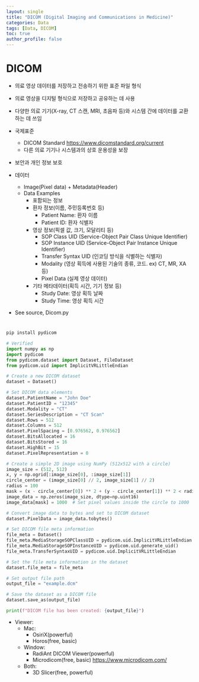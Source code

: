 ```yaml
---
layout: single
title: "DICOM (Digital Imaging and Communications in Medicine)"
categories: Data
tags: [Data, DICOM]
toc: true
author_profile: false
---
```


# DICOM
- 의료 영상 데이터를 저장하고 전송하기 위한 표준 파일 형식
- 의료 영상을 디지털 형식으로 저장하고 공유하는 데 사용
- 다양한 의료 기기(X-ray, CT 스캔, MRI, 초음파 등)와 시스템 간에 데이터를 교환하는 데 쓰임
- 국제표준
    - DICOM Standard https://www.dicomstandard.org/current
    - 다른 의료 기기나 시스템과의 상호 운용성을 보장
- 보안과 개인 정보 보호
- 데이터
    - Image(Pixel data) + Metadata(Header)
    - Data Examples
        - 포함되는 정보
        - 환자 정보(이름, 주민등록번호 등)
            - Patient Name: 환자 이름
            - Patient ID: 환자 식별자
        - 영상 정보(픽셀 값, 크기, 모달리티 등)
            - SOP Class UID (Service-Object Pair Class Unique Identifier)
            - SOP Instance UID (Service-Object Pair Instance Unique Identifier)
            - Transfer Syntax UID (인코딩 방식을 식별하는 식별자)
            - Modality (영상 획득에 사용된 기술의 종류, 코드. ex) CT, MR, XA 등)
            - Pixel Data (실제 영상 데이터)
        - 기타 메타데이터(획득 시간, 기기 정보 등)
            - Study Date: 영상 획득 날짜
            - Study Time: 영상 획득 시간

- See source, Dicom.py
#
```bash
pip install pydicom
```
```py
# Verified
import numpy as np
import pydicom
from pydicom.dataset import Dataset, FileDataset
from pydicom.uid import ImplicitVRLittleEndian

# Create a new DICOM dataset
dataset = Dataset()

# Set DICOM data elements
dataset.PatientName = "John Doe"
dataset.PatientID = "12345"
dataset.Modality = "CT"
dataset.SeriesDescription = "CT Scan"
dataset.Rows = 512
dataset.Columns = 512
dataset.PixelSpacing = [0.976562, 0.976562]
dataset.BitsAllocated = 16
dataset.BitsStored = 16
dataset.HighBit = 15
dataset.PixelRepresentation = 0

# Create a simple 2D image using NumPy (512x512 with a circle)
image_size = (512, 512)
x, y = np.ogrid[:image_size[0], :image_size[1]]
circle_center = (image_size[0] // 2, image_size[1] // 2)
radius = 100
mask = (x - circle_center[0]) ** 2 + (y - circle_center[1]) ** 2 < radius ** 2
image_data = np.zeros(image_size, dtype=np.uint16)
image_data[mask] = 1000  # Set pixel values inside the circle to 1000

# Convert image data to bytes and set to DICOM dataset
dataset.PixelData = image_data.tobytes()

# Set DICOM file meta information
file_meta = Dataset()
file_meta.MediaStorageSOPClassUID = pydicom.uid.ImplicitVRLittleEndian
file_meta.MediaStorageSOPInstanceUID = pydicom.uid.generate_uid()
file_meta.TransferSyntaxUID = pydicom.uid.ImplicitVRLittleEndian

# Set the file meta information in the dataset
dataset.file_meta = file_meta

# Set output file path
output_file = "example.dcm"

# Save the dataset as a DICOM file
dataset.save_as(output_file)

print(f"DICOM file has been created: {output_file}")
```
- Viewer: 
    - Mac: 
        - OsiriX(powerful)
        - Horos(free, basic)
    - Window: 
        - RadiAnt DICOM Viewer(powerful)
        - Microdicom(free, basic) https://www.microdicom.com/
    - Both: 
        - 3D Slicer(free, powerful)
